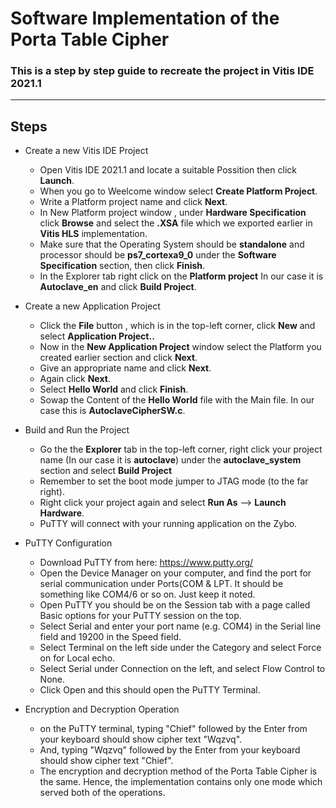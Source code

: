 
# Software Implementation of the Porta Table Cipher


### This is a step by step guide to recreate the project in Vitis IDE 2021.1
---




## Steps

- Create a new Vitis IDE Project

  - Open Vitis IDE 2021.1 and locate a suitable Possition then click **Launch**.
  - When you go to Weelcome window select **Create Platform Project**.
  - Write a Platform project name and click **Next**.
  - In New Platform project window , under **Hardware Specification** click **Browse** and select the **.XSA** file which we exported earlier in **Vitis HLS** implementation.
  - Make sure that the Operating System should be **standalone** and processor should be **ps7_cortexa9_0** under the **Software Specification** section, then click **Finish**.
  - In the Explorer tab  right click on the **Platform project** In our case it is **Autoclave_en** and click **Build Project**.

- Create a new Application Project
  - Click the **File** button , which is in the top-left corner, click **New** and select **Application Project..**
  - Now in the **New Application Project** window select the Platform you created earlier section and click **Next**.
  - Give an appropriate name and click **Next**.
  - Again click **Next**.
  - Select **Hello World** and click **Finish**.
  - Sowap the Content of the **Hello World** file with the Main file. In our case this is **AutoclaveCipherSW.c**.

- Build and Run the Project
  - Go the the **Explorer** tab in the top-left corner, right click your project name (In our case it is **autoclave**) under the **autoclave_system** section and select **Build Project**
  - Remember to set the boot mode jumper to JTAG mode (to the far right).
  - Right click your project again and select **Run As** --> **Launch Hardware**.
  - PuTTY will connect with your running application on the Zybo.

- PuTTY Configuration
  - Download PuTTY from here: https://www.putty.org/
  - Open the Device Manager on your computer, and find the port for serial communication under Ports(COM & LPT. It should be something like COM4/6 or so on. Just keep it noted.
  - Open PuTTY you should be on the Session tab with a page called Basic options for your PuTTY session on the top.
  - Select Serial and enter your port name (e.g. COM4) in the Serial line field and 19200 in the Speed field.
  - Select Terminal on the left side under the Category and select Force on for Local echo.
  - Select Serial under Connection on the left, and select Flow Control to None.
  - Click Open and this should open the PuTTY Terminal.

- Encryption and Decryption Operation

  - on the PuTTY terminal, typing "Chief" followed by the Enter from your keyboard should show cipher text "Wqzvq".
  - And, typing "Wqzvq" followed by the Enter from your keyboard should show cipher text "Chief".
  - The encryption and decryption method of the Porta Table Cipher is the same. Hence, the implementation contains only one mode which served both of the operations.
 
  
  
